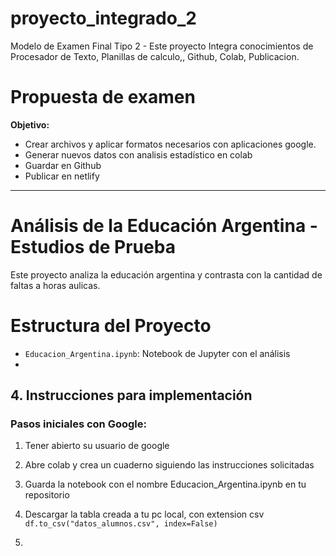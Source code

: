 # proyecto_integrado_2
Modelo de Examen Final Tipo 2 - Este proyecto Integra conocimientos de Procesador de Texto, Planillas de calculo,, Github, Colab, Publicacion.

# Propuesta de examen
**Objetivo:**
* Crear archivos y aplicar formatos necesarios con aplicaciones google.
* Generar nuevos datos con analisis estadístico en colab
* Guardar en Github
* Publicar en netlify

---

# Análisis de la Educación Argentina - Estudios de Prueba

Este proyecto analiza la educación argentina y contrasta con la cantidad de faltas a horas aulicas.

# Estructura del Proyecto

- `Educacion_Argentina.ipynb`: Notebook de Jupyter con el análisis
- 
## 4. Instrucciones para implementación
### Pasos iniciales con Google:
1. Tener abierto su usuario de google
2. Abre colab y crea un cuaderno siguiendo las instrucciones solicitadas
3. Guarda la notebook con el nombre Educacion_Argentina.ipynb en tu repositorio
4. Descargar la tabla creada a tu pc local, con extension csv `df.to_csv("datos_alumnos.csv", index=False)`

5. 
